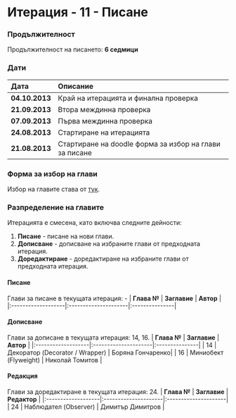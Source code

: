 # Итерация - 11 - Писане #

### Продължителност ###

Продължителност на писането: **6 седмици**

### Дати ###

| **Дата** | **Описание** |
|:-------------|:---------------------|
| **04.10.2013** | Край на итерацията и финална проверка |
| **21.09.2013** | Втора междинна проверка |
| **07.09.2013** | Първа междинна проверка |
| **24.08.2013** | Стартиране на итерацията |
| **21.08.2013** | Стартиране на doodle форма за избор на глави за писане |

### Форма за избор на глави ###

Избор на главите става от [тук](http://www.doodle.com/e99nfu6cd9svvv4x).


### Разпределение на главите ###
Итерацията е смесена, като включва следните дейности:
  1. **Писане** - писане на нови глави.
  1. **Дописване** - дописване на избраните глави от предходната итерация.
  1. **Доредактиране** - доредактиране на избраните глави от предходната итерация.


#### Писане ####
Глави за писане в текущата итерация: -
| **Глава №** | **Заглавие** | **Автор** |
|:-------------------|:---------------------|:---------------|


#### Дописване ####
Глави за дописане в текущата итерация: 14, 16.
| **Глава №** | **Заглавие** | **Автор** |
|:-------------------|:---------------------|:---------------|
| 14 | Декоратор (Decorator / Wrapper) | Боряна Гончаренко|
| 16 | Миниобект (Flyweight) | Николай Томитов |

#### Редакция ####
Глави за доредактиране в текущата итерация: 24.
| **Глава №** | **Заглавие** | **Редактор** |
|:-------------------|:---------------------|:---------------------|
| 24 | Наблюдател (Observer)  | Димитър Димитров |